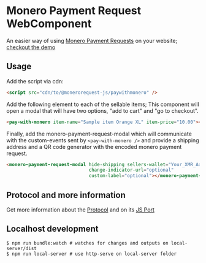 # Monero Payment Request WebComponent
An easier way of using [Monero Payment Requests](https://github.com/lukeprofits/Monero_Payment_Request_Standard) on your website; [checkout the demo](https://pay-with-monero-payment-request.netlify.app/)
## Usage
Add the script via cdn:
```html
<script src="cdn/to/@monerorequest-js/paywithmonero" />
```
Add the following element to each of the sellable items; This component will open a modal that will have two options, 
"add to cart" and "go to checkout".
```html
<pay-with-monero item-name="Sample item Orange XL" item-price="10.00"></pay-with-monero>
```
Finally, add the monero-payment-request-modal which will communicate with the custom-events sent by `<pay-with-monero />`
and provide a shipping address and a QR code generator with the encoded monero payment request.
```html
<monero-payment-request-modal hide-shipping sellers-wallet="Your_XMR_Address"
                              change-indicator-url="optional" 
                              custom-label="optional"></monero-payment-request-modal>
```

## Protocol and more information
Get more information about the [Protocol](https://github.com/lukeprofits/Monero_Payment_Request_Standard) and on its [JS Port](../paymentrequest/README.md)

## Localhost development
 
```
$ npm run bundle:watch # watches for changes and outputs on local-server/dist
$ npm run local-server # use http-serve on local-server folder
```